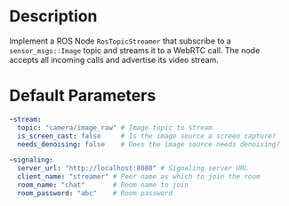 # Description

Implement a ROS Node `RosTopicStreamer` that subscribe to a `sensor_msgs::Image` topic and streams it to a WebRTC call.
The node accepts all incoming calls and advertise its video stream.

# Default Parameters

```yaml
~stream:
  topic: "camera/image_raw" # Image topic to stream
  is_screen_cast: false     # Is the image source a screen capture?
  needs_denoising: false    # Does the image source needs denoising?

~signaling:
  server_url: "http://localhost:8080" # Signaling server URL
  client_name: "streamer" # Peer name as which to join the room
  room_name: "chat"       # Room name to join
  room_password: "abc"    # Room password
```